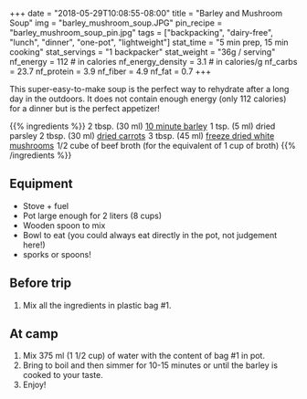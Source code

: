+++
date = "2018-05-29T10:08:55-08:00"
title = "Barley and Mushroom Soup"
img = "barley_mushroom_soup.JPG"
pin_recipe = "barley_mushroom_soup_pin.jpg"
tags = ["backpacking", "dairy-free", "lunch", "dinner", "one-pot", "lightweight"]
stat_time = "5 min prep, 15 min cooking"
stat_servings = "1 backpacker"
stat_weight = "36g / serving"
nf_energy = 112 # in calories
nf_energy_density = 3.1 # in calories/g
nf_carbs = 23.7
nf_protein = 3.9
nf_fiber = 4.9
nf_fat = 0.7
+++

This super-easy-to-make soup is the perfect way to rehydrate after a long day in the outdoors. It does not contain enough energy (only 112 calories) for a dinner but is the perfect appetizer! 

{{% ingredients %}}
2 tbsp. (30 ml) <a target="_blank" href="https://www.amazon.com/gp/product/B00KDSD7AE/ref=as_li_tl?ie=UTF8&camp=1789&creative=9325&creativeASIN=B00KDSD7AE&linkCode=as2&tag=gourmethiking-20&linkId=f3dd397a5decb961f1651b322e246a1d">10 minute barley</a><img src="//ir-na.amazon-adsystem.com/e/ir?t=gourmethiking-20&l=am2&o=1&a=B00KDSD7AE" width="1" height="1" border="0" alt="" style="border:none !important; margin:0px !important;" />
1 tsp. (5 ml) dried parsley
2 tbsp. (30 ml) <a target="_blank" href="https://www.amazon.com/gp/product/B007C7H412/ref=as_li_tl?ie=UTF8&camp=1789&creative=9325&creativeASIN=B007C7H412&linkCode=as2&tag=gourmethiking-20&linkId=dca0b5345d36a863caf9e53e0996439b">dried carrots</a><img src="//ir-na.amazon-adsystem.com/e/ir?t=gourmethiking-20&l=am2&o=1&a=B007C7H412" width="1" height="1" border="0" alt="" style="border:none !important; margin:0px !important;" /> 
3 tbsp. (45 ml) <a target="_blank" href="https://www.amazon.com/gp/product/B0084FTR3O/ref=as_li_tl?ie=UTF8&camp=1789&creative=9325&creativeASIN=B0084FTR3O&linkCode=as2&tag=gourmethiking-20&linkId=a439774fda24a7e58b54e02ab2c557ac">freeze dried white mushrooms</a><img src="//ir-na.amazon-adsystem.com/e/ir?t=gourmethiking-20&l=am2&o=1&a=B0084FTR3O" width="1" height="1" border="0" alt="" style="border:none !important; margin:0px !important;" />
1/2 cube of beef broth (for the equivalent of 1 cup of broth)
{{% /ingredients %}}

## Equipment

- Stove + fuel
- Pot large enough for 2 liters (8 cups)
- Wooden spoon to mix
- Bowl to eat (you could always eat directly in the pot, not judgement here!)
- sporks or spoons!

## Before trip

1. Mix all the ingredients in plastic bag #1.
 
## At camp

1. Mix 375 ml (1 1/2 cup) of water with the content of bag #1 in pot.
1. Bring to boil and then simmer for 10-15 minutes or until the barley is cooked to your taste.
1. Enjoy!
